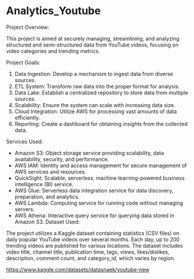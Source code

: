 # Analytics_Youtube
Project Overview:

This project is aimed at securely managing, streamlining, and analyzing structured and semi-structured data from YouTube videos, focusing on video categories and trending metrics.

Project Goals:

1) Data Ingestion: Develop a mechanism to ingest data from diverse sources.
2) ETL System: Transform raw data into the proper format for analysis.
3) Data Lake: Establish a centralized repository to store data from multiple sources.
4) Scalability: Ensure the system can scale with increasing data size.
5) Cloud Integration: Utilize AWS for processing vast amounts of data efficiently.
6) Reporting: Create a dashboard for obtaining insights from the collected data.

Services Used:
- Amazon S3: Object storage service providing scalability, data availability, security, and performance.
- AWS IAM: Identity and access management for secure management of AWS services and resources.
- QuickSight: Scalable, serverless, machine learning-powered business intelligence (BI) service.
- AWS Glue: Serverless data integration service for data discovery, preparation, and analytics.
- AWS Lambda: Computing service for running code without managing servers.
- AWS Athena: Interactive query service for querying data stored in Amazon S3.
Dataset Used:

The project utilizes a Kaggle dataset containing statistics (CSV files) on daily popular YouTube videos over several months. Each day, up to 200 trending videos are published for various locations. The dataset includes video title, channel title, publication time, tags, views, likes/dislikes, description, comment count, and category_id, which varies by region.

https://www.kaggle.com/datasets/datasnaek/youtube-new


